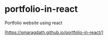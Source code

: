 # portfolio-in-react

Portfolio website using react

[https://smaragdath.github.io/portfolio-in-react/]
